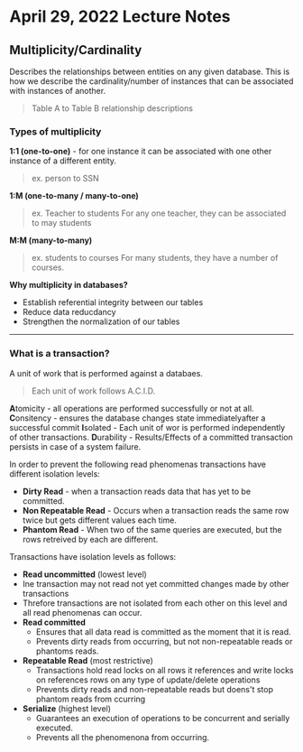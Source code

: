 # April 29, 2022 Lecture Notes

## Multiplicity/Cardinality
Describes the relationships between entities on any given database. This is how we describe the cardinality/number of instances that can be associated with instances of another.

> Table A to Table B relationship descriptions

### Types of multiplicity
**1:1 (one-to-one)** - for one instance it can be associated with one other instance of a different entity.

> ex. person to SSN

**1:M (one-to-many / many-to-one)**

> ex. Teacher to students
For any one teacher, they can be associated to may students

**M:M (many-to-many)**

> ex. students to courses
> For many students, they have a number of courses.

**Why multiplicity in databases?**

* Establish referential integrity between our tables
* Reduce data reducdancy
* Strengthen the normalization of our tables

<hr/>

### What is a transaction?
A unit of work that is performed against a databaes.

> Each unit of work follows A.C.I.D.

**A**tomicity - all operations are performed successfully or not at all.
**C**onsitency - ensures the database changes state immediatelyafter a successful commit
**I**solated - Each unit of wor is performed independently of other transactions.
**D**urability - Results/Effects of a committed transaction persists in case of a system failure.

In order to prevent the following read phenomenas transactions have different isolation levels:

* **Dirty Read** - when a transaction reads data that has yet to be committed.
* **Non Repeatable Read** - Occurs when a transaction reads the same row twice but gets different values each time.
* **Phantom Read** - When two of the same queries are executed, but the rows retreived by each are different.

Transactions have isolation levels as follows:

* **Read uncommitted** (lowest level)
 * Ine transaction may not read not yet committed changes made by other transactions
 * Threfore transactions are not isolated from each other on this level and all read  phenomenas can occur. 
* **Read committed**
	* Ensures that all data read is committed as the moment that it is read.
	* Prevents dirty reads from occurring, but not non-repeatable reads or phantoms reads.
* **Repeatable Read** (most restrictive)
	* Transactions hold read locks on all rows it references and write locks on references rows on any type of update/delete operations
	* Prevents dirty reads and non-repeatable reads but doens't stop phantom reads from ccurring
* **Serialize** (highest level)
	* Guarantees an execution of operations to be concurrent and serially executed.
	* Prevents all the phenomenona from occurring.
